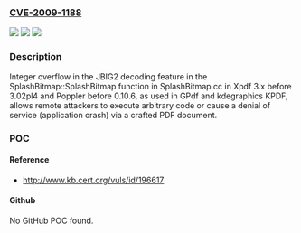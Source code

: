 ### [CVE-2009-1188](https://cve.mitre.org/cgi-bin/cvename.cgi?name=CVE-2009-1188)
![](https://img.shields.io/static/v1?label=Product&message=n%2Fa&color=blue)
![](https://img.shields.io/static/v1?label=Version&message=n%2Fa&color=blue)
![](https://img.shields.io/static/v1?label=Vulnerability&message=n%2Fa&color=brighgreen)

### Description

Integer overflow in the JBIG2 decoding feature in the SplashBitmap::SplashBitmap function in SplashBitmap.cc in Xpdf 3.x before 3.02pl4 and Poppler before 0.10.6, as used in GPdf and kdegraphics KPDF, allows remote attackers to execute arbitrary code or cause a denial of service (application crash) via a crafted PDF document.

### POC

#### Reference
- http://www.kb.cert.org/vuls/id/196617

#### Github
No GitHub POC found.

